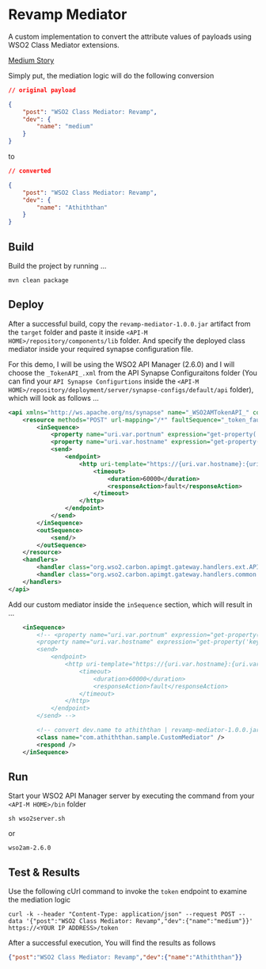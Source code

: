 # Revamp Mediator

A custom implementation to convert the attribute values of payloads using WSO2 Class Mediator extensions.

[Medium Story](https://medium.com/@athiththan11/wso2-class-mediators-convert-payloads-946a4fc5aa4a)

Simply put, the mediation logic will do the following conversion

```json
// original payload

{
    "post": "WSO2 Class Mediator: Revamp",
    "dev": {
        "name": "medium"
    }
}
```

to

```json
// converted

{
    "post": "WSO2 Class Mediator: Revamp",
    "dev": {
        "name": "Athiththan"
    }
}
```

## Build

Build the project by running ...

```shell
mvn clean package
```

## Deploy

After a successful build, copy the `revamp-mediator-1.0.0.jar` artifact from the `target` folder and paste it inside `<API-M HOME>/repository/components/lib` folder. And specify the deployed class mediator inside your required synapse configuration file.

For this demo, I will be using the WSO2 API Manager (2.6.0) and I will choose the `_TokenAPI_.xml` from the API Synapse Configuraitons folder (You can find your `API Synapse Configurtions` inside the `<API-M HOME>/repository/deployment/server/synapse-configs/default/api` folder), which will look as follows ...

```xml
<api xmlns="http://ws.apache.org/ns/synapse" name="_WSO2AMTokenAPI_" context="/token">
    <resource methods="POST" url-mapping="/*" faultSequence="_token_fault_">
        <inSequence>
            <property name="uri.var.portnum" expression="get-property('keyManager.port')"/>
            <property name="uri.var.hostname" expression="get-property('keyManager.hostname')"/>
            <send>
                <endpoint>
                    <http uri-template="https://{uri.var.hostname}:{uri.var.portnum}/oauth2/token">
                        <timeout>
                            <duration>60000</duration>
                            <responseAction>fault</responseAction>
                        </timeout>
                    </http>
                </endpoint>
            </send>
        </inSequence>
        <outSequence>
            <send/>
        </outSequence>
    </resource>
    <handlers>
        <handler class="org.wso2.carbon.apimgt.gateway.handlers.ext.APIManagerCacheExtensionHandler"/>
        <handler class="org.wso2.carbon.apimgt.gateway.handlers.common.SynapsePropertiesHandler"/>
    </handlers>
</api>
```

Add our custom mediator inside the `inSequence` section, which will result in ...

```xml
    <inSequence>
        <!-- <property name="uri.var.portnum" expression="get-property('keyManager.port')"/>
        <property name="uri.var.hostname" expression="get-property('keyManager.hostname')"/>
        <send>
            <endpoint>
                <http uri-template="https://{uri.var.hostname}:{uri.var.portnum}/oauth2/token">
                    <timeout>
                        <duration>60000</duration>
                        <responseAction>fault</responseAction>
                    </timeout>
                </http>
            </endpoint>
        </send> -->

        <!-- convert dev.name to athiththan | revamp-mediator-1.0.0.jar -->
        <class name="com.athiththan.sample.CustomMediator" />
        <respond />
    </inSequence>
```

## Run

Start your WSO2 API Manager server by executing the command from your `<API-M HOME>/bin` folder

```shell
sh wso2server.sh
```

or

```shell
wso2am-2.6.0
```

## Test & Results

Use the following cUrl command to invoke the `token` endpoint to examine the mediation logic

```cUrl
curl -k --header "Content-Type: application/json" --request POST --data '{"post":"WSO2 Class Mediator: Revamp","dev":{"name":"medium"}}' https://<YOUR IP ADDRESS>/token
```

After a successful execution, You will find the results as follows

```json
{"post":"WSO2 Class Mediator: Revamp","dev":{"name":"Athiththan"}}
```

